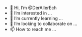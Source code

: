 - 👋 Hi, I’m @DerAllerEch
- 👀 I’m interested in ...
- 🌱 I’m currently learning ...
- 💞️ I’m looking to collaborate on ...
- 📫 How to reach me ...

<!---
DerAllerEch/DerAllerEch is a ✨ special ✨ repository because its `README.md` (this file) appears on your GitHub profile.
You can click the Preview link to take a look at your changes.
--->
